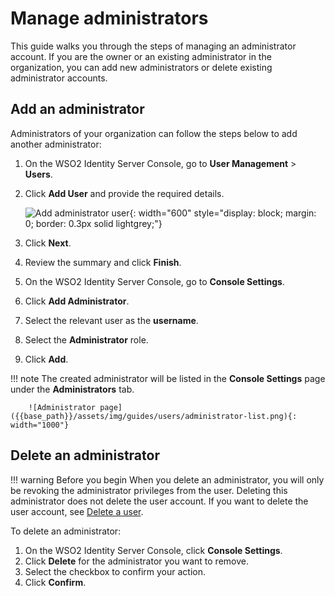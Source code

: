 # Manage administrators

This guide walks you through the steps of managing an administrator account. If you are the owner or an existing administrator in the organization, you can add new administrators or delete existing administrator accounts.

## Add an administrator

Administrators of your organization can follow the steps below to add another administrator:

1. On the WSO2 Identity Server Console, go to **User Management** > **Users**.

2. Click **Add User** and provide the required details.

    ![Add administrator user]({{base_path}}/assets/img/guides/users/add-user-form.png){: width="600" style="display: block; margin: 0; border: 0.3px solid lightgrey;"}

3. Click **Next**.

4. Review the summary and click **Finish**.

5. On the WSO2 Identity Server Console, go to **Console Settings**.

6. Click **Add Administrator**.

7. Select the relevant user as the **username**.

8. Select the **Administrator** role.

9. Click **Add**.

!!! note
The created administrator will be listed in the **Console Settings** page under the **Administrators** tab.

        ![Administrator page]({{base_path}}/assets/img/guides/users/administrator-list.png){: width="1000"}

## Delete an administrator

!!! warning Before you begin
    When you delete an administrator, you will only be revoking the administrator privileges from the user. Deleting this administrator does not delete the user account. If you want to delete the user account, see [Delete a user]({{base_path}}/guides/users/manage-users/#delete-a-user).

To delete an administrator:

1. On the WSO2 Identity Server Console, click **Console Settings**.
2. Click **Delete** for the administrator you want to remove.
3. Select the checkbox to confirm your action.
4. Click **Confirm**.
